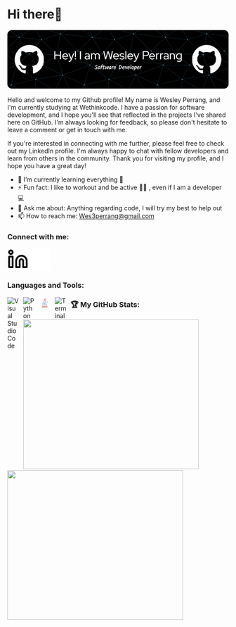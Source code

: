 # Hi there👋

![Header](./github-header-image.png)

<!--
**Wesley-Perrang/Wesley-Perrang** is a ✨ _special_ ✨ repository because its `README.md` (this file) appears on your GitHub profile.

Here are some ideas to get you started:

- 🔭 I’m currently working on ...

- 👯 I’m looking to collaborate on ...
- 🤔 I’m looking for help with ...
- 😄 Pronouns: ...

-->
<p>
<!-- <img align="right" src="./programmer-source-code-clip-art-png.jpg" height="220" width="210"/> -->

Hello and welcome to my Github profile! My name is Wesley Perrang, and I'm currently studying at Wethinkcode. I have a passion for software development, and I hope you'll see that reflected in the projects I've shared here on GitHub. I'm always looking for feedback, so please don't hesitate to leave a comment or get in touch with me.

If you're interested in connecting with me further, please feel free to check out my LinkedIn profile. I'm always happy to chat with fellow developers and learn from others in the community. Thank you for visiting my profile, and I hope you have a great day!

- 🌱 I’m currently learning everything 🤣
- ⚡ Fun fact: I like to workout and be active 🏃‍♂️ , even if I am a developer 💻
- 💬 Ask me about: Anything regarding code, I will try my best to help out
- 📫 How to reach me: Wes3perrang@gmail.com


</p>


### Connect with me:

[![website](./linkedin-light.svg)](https://www.linkedin.com/in/wesley-perrang-b26637225/#gh-light-mode-only)
[![website](./linkedin-dark.svg)](https://www.linkedin.com/in/wesley-perrang-b26637225/#gh-dark-mode-only)

### Languages and Tools:

<img align="left" alt="Visual Studio Code" width="26px" src="https://cdn.jsdelivr.net/gh/devicons/devicon/icons/vscode/vscode-original.svg" style="padding-right:10px;" />
<img align="left" alt="Python" width="26px" src="https://upload.wikimedia.org/wikipedia/commons/0/0a/Python.svg" style="padding-right:10px;" />
<img align="left" alt="Java" width="26px" src="./java.svg" style="padding-right:10px;" />
<img align="left" alt="Terminal" width="26px" src="https://upload.wikimedia.org/wikipedia/commons/5/51/Windows_Terminal_logo.svg" style="padding-right:10px;" />


### 🏆 My GitHub Stats: 

<!--  <p align="left"> -->
  <a href="https://github.com/Wesley-Perrang/github-readme-stats"> 
<!--   <img src="https://github-readme-stats.vercel.app/api?username=Wesley-Perrang&private=true&theme=radical&show_icons=true&include_all_commits=true" width=400 height=340> -->
     <img src="https://github-readme-stats.vercel.app/api/top-langs/?username=Wesley-Perrang&theme=radical" width=400 height=340>
      <img src="https://github-readme-streak-stats.herokuapp.com/?user=Wesley-Perrang&theme=radical" width=400 height=340>
    
    



